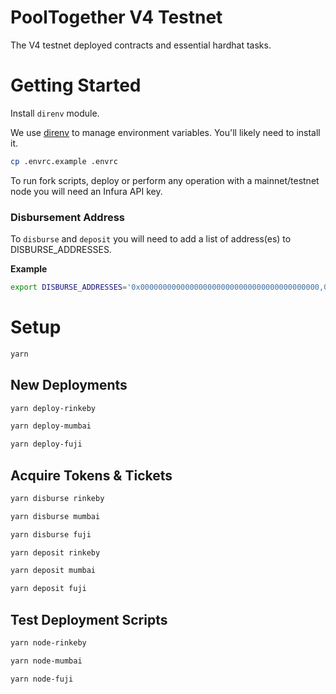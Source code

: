# PoolTogether V4 Testnet
The V4 testnet deployed contracts and essential hardhat tasks.

# Getting Started
Install `direnv` module.

We use [direnv](https://direnv.net/) to manage environment variables.  You'll likely need to install it.

```sh
cp .envrc.example .envrc
```

To run fork scripts, deploy or perform any operation with a mainnet/testnet node you will need an Infura API key.

### Disbursement Address
To `disburse` and `deposit` you will need to add a list of address(es) to DISBURSE_ADDRESSES.


**Example**
```.sh
export DISBURSE_ADDRESSES='0x0000000000000000000000000000000000000000,0x0000000000000000000000000000000000000001'
```

# Setup
```.sh
yarn
```

## New Deployments
```.sh
yarn deploy-rinkeby
```

```.sh
yarn deploy-mumbai
```

```.sh
yarn deploy-fuji
```

## Acquire Tokens & Tickets

```.sh
yarn disburse rinkeby
```

```sh
yarn disburse mumbai
```

```sh
yarn disburse fuji
```

```sh
yarn deposit rinkeby
```

```sh
yarn deposit mumbai
```

```sh
yarn deposit fuji
```

## Test Deployment Scripts

```.sh
yarn node-rinkeby
```

```.sh
yarn node-mumbai
```


```.sh
yarn node-fuji
```
